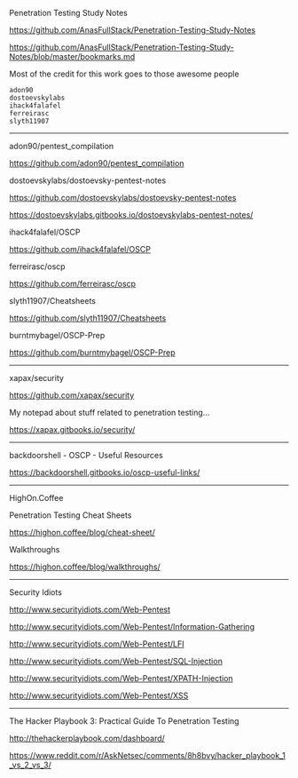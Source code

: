 
Penetration Testing Study Notes

https://github.com/AnasFullStack/Penetration-Testing-Study-Notes

https://github.com/AnasFullStack/Penetration-Testing-Study-Notes/blob/master/bookmarks.md

Most of the credit for this work goes to those awesome people

    adon90
    dostoevskylabs
    ihack4falafel
    ferreirasc
    slyth11907

---------------------------

adon90/pentest_compilation

https://github.com/adon90/pentest_compilation

dostoevskylabs/dostoevsky-pentest-notes

https://github.com/dostoevskylabs/dostoevsky-pentest-notes

https://dostoevskylabs.gitbooks.io/dostoevskylabs-pentest-notes/

ihack4falafel/OSCP

https://github.com/ihack4falafel/OSCP

ferreirasc/oscp

https://github.com/ferreirasc/oscp

slyth11907/Cheatsheets

https://github.com/slyth11907/Cheatsheets

burntmybagel/OSCP-Prep

https://github.com/burntmybagel/OSCP-Prep

---------------------------

xapax/security

https://github.com/xapax/security

My notepad about stuff related to penetration testing...

https://xapax.gitbooks.io/security/

---------------------------

backdoorshell - OSCP - Useful Resources

https://backdoorshell.gitbooks.io/oscp-useful-links/

---------------------------

HighOn.Coffee

Penetration Testing Cheat Sheets

https://highon.coffee/blog/cheat-sheet/

Walkthroughs

https://highon.coffee/blog/walkthroughs/

---------------------------

Security Idiots

http://www.securityidiots.com/Web-Pentest

http://www.securityidiots.com/Web-Pentest/Information-Gathering

http://www.securityidiots.com/Web-Pentest/LFI

http://www.securityidiots.com/Web-Pentest/SQL-Injection

http://www.securityidiots.com/Web-Pentest/XPATH-Injection

http://www.securityidiots.com/Web-Pentest/XSS

---------------------------

The Hacker Playbook 3: Practical Guide To Penetration Testing

http://thehackerplaybook.com/dashboard/

https://www.reddit.com/r/AskNetsec/comments/8h8bvy/hacker_playbook_1_vs_2_vs_3/

